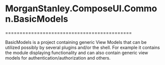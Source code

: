 <!-- Morgan Stanley makes this available to you under the Apache License, Version 2.0 (the "License"). You may obtain a copy of the License at http://www.apache.org/licenses/LICENSE-2.0. See the NOTICE file distributed with this work for additional information regarding copyright ownership. Unless required by applicable law or agreed to in writing, software distributed under the License is distributed on an "AS IS" BASIS, WITHOUT WARRANTIES OR CONDITIONS OF ANY KIND, either express or implied. See the License for the specific language governing permissions and limitations under the License. -->

# MorganStanley.ComposeUI.Common.BasicModels
============================================

BasicModels is a project containing generic View Models that can be utilized possibly
by several plugins and/or the shell. For example it contains the module displaying functionality and can
also contain generic view models for authentication/authorization and others. 


